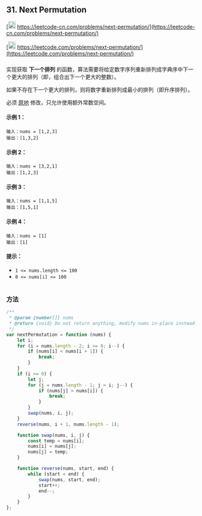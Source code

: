 ## 31. Next Permutation

[<img src="https://static.leetcode-cn.com/cn-mono-assets/production/assets/logo-dark-cn.c42314a8.svg" height="20" /> https://leetcode-cn.com/problems/next-permutation/](https://leetcode-cn.com/problems/next-permutation/)

[<img src="https://assets.leetcode.com/static_assets/public/webpack_bundles/images/logo-dark.e99485d9b.svg" height="20"/> https://leetcode.com/problems/next-permutation/](https://leetcode.com/problems/next-permutation/)

###

实现获取 **下一个排列** 的函数，算法需要将给定数字序列重新排列成字典序中下一个更大的排列（即，组合出下一个更大的整数）。

如果不存在下一个更大的排列，则将数字重新排列成最小的排列（即升序排列）。

必须 [原地](https://baike.baidu.com/item/%E5%8E%9F%E5%9C%B0%E7%AE%97%E6%B3%95) 修改，只允许使用额外常数空间。

#### 示例 1：

```
输入：nums = [1,2,3]
输出：[1,3,2]
```

#### 示例 2：

```
输入：nums = [3,2,1]
输出：[1,2,3]
```

#### 示例 3：

```
输入：nums = [1,1,5]
输出：[1,5,1]
```

#### 示例 4：

```
输入：nums = [1]
输出：[1]
```

#### 提示：

-   `1 <= nums.length <= 100`
-   `0 <= nums[i] <= 100`

#

### 方法

```js
/**
 * @param {number[]} nums
 * @return {void} Do not return anything, modify nums in-place instead.
 */
var nextPermutation = function (nums) {
    let i;
    for (i = nums.length - 2; i >= 0; i--) {
        if (nums[i] < nums[i + 1]) {
            break;
        }
    }
    if (i >= 0) {
        let j;
        for (j = nums.length - 1; j > i; j--) {
            if (nums[j] > nums[i]) {
                break;
            }
        }
        swap(nums, i, j);
    }
    reverse(nums, i + 1, nums.length - 1);

    function swap(nums, i, j) {
        const temp = nums[i];
        nums[i] = nums[j];
        nums[j] = temp;
    }

    function reverse(nums, start, end) {
        while (start < end) {
            swap(nums, start, end);
            start++;
            end--;
        }
    }
};
```
